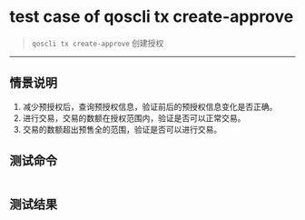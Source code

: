 # test case of qoscli tx create-approve 

> `qoscli tx create-approve` 创建授权

---

## 情景说明

1. 减少预授权后，查询预授权信息，验证前后的预授权信息变化是否正确。
2. 进行交易，交易的数额在授权范围内，验证是否可以正常交易。
3. 交易的数额超出预售全的范围，验证是否可以进行交易。

## 测试命令

```bash

```

## 测试结果

```bash

```
